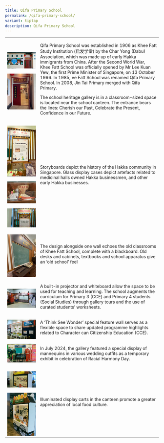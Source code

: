 ```yaml
---
title: Qifa Primary School
permalink: /qifa-primary-school/
variant: tiptap
description: Qifa Primary School
---
```

<table style="minWidth: 50px">
<colgroup>
<col>
<col>
</colgroup>
<tbody>
<tr>
<td rowspan="1" colspan="1">
<p></p>
<div class="isomer-image-wrapper">
<img style="width: 100%" height="auto" width="100%" alt="" src="/images/QIFA_Heritage_corner_40.jpg">
</div>
<p></p>
<p></p>
<div class="isomer-image-wrapper">
<img style="width: 100%" height="auto" width="100%" alt="" src="/images/qifa_entrance.png">
</div>
</td>
<td rowspan="1" colspan="1">
<p>Qifa Primary School was established in 1906 as Khee Fatt Study Institution
(启发学堂) by the Char Yong (Dabu) Association, which was made up of early
Hakka immigrants from China. After the Second World War, Khee Fatt School
was officially opened by Mr Lee Kuan Yew, the first Prime Minister of Singapore,
on 13 October 1966. In 1985,&nbsp;ee Fatt School was renamed Qifa Primary
School. In 2008, Jin Tai Primary merged with Qifa Primary.&nbsp;</p>
<p>The school heritage gallery is in a classroom-sized space is located near
the school canteen. The entrance bears the lines: Cherish our Past, Celebrate
the Present, Confidence in our Future.&nbsp;</p>
</td>
</tr>
<tr>
<td rowspan="1" colspan="1">
<p></p>
<div class="isomer-image-wrapper">
<img style="width: 100%" height="auto" width="100%" alt="" src="/images/QIFA_Heritage_corner_2.jpg">
</div>
<p></p>
<div class="isomer-image-wrapper">
<img style="width: 100%" height="auto" width="100%" alt="" src="/images/QIFA_Heritage_corner_41.jpg">
</div>
<p></p>
<div class="isomer-image-wrapper">
<img style="width: 100%" height="auto" width="100%" alt="" src="/images/QIFA_Heritage_corner_13.jpg">
</div>
</td>
<td rowspan="1" colspan="1">
<p></p>
<p></p>
<p></p>
<p>Storyboards depict the history of the Hakka community in Singapore. Glass
display cases depict artefacts related to medicinal halls owned Hakka businessmen,
and other early Hakka&nbsp;businesses.&nbsp;</p>
</td>
</tr>
<tr>
<td rowspan="1" colspan="1">
<p></p>
<div class="isomer-image-wrapper">
<img style="width: 100%" height="auto" width="100%" alt="" src="/images/qifa_blackboard.png">
</div>
</td>
<td rowspan="1" colspan="1">
<p>The design alongside one wall echoes the old classrooms of Khee Fatt School,
complete with a blackboard. Old desks and cabinets, textbooks and school
apparatus give an ‘old school’ feel</p>
</td>
</tr>
<tr>
<td rowspan="1" colspan="1">
<p></p>
<div class="isomer-image-wrapper">
<img style="width: 100%" height="auto" width="100%" alt="" src="/images/QIFA_Heritage_corner_15.jpg">
</div>
</td>
<td rowspan="1" colspan="1">
<p>A built-in projector and whiteboard allow the space to be used for teaching
and learning. The school augments the curriculum for Primary 3 (CCE) and
Primary 4 students (Social Studies) through gallery tours and the use of
curated students’ worksheets.&nbsp;&nbsp;</p>
</td>
</tr>
<tr>
<td rowspan="1" colspan="1">
<p></p>
<div class="isomer-image-wrapper">
<img style="width: 100%" height="auto" width="100%" alt="" src="/images/QIFA_Heritage_corner_16.jpg">
</div>
</td>
<td rowspan="1" colspan="1">
<p>A ‘Think See Wonder’ special feature wall serves as a flexible space to
share updated programme highlights related to Character can Citizenship
Education (CCE).&nbsp;</p>
</td>
</tr>
<tr>
<td rowspan="1" colspan="1">
<div class="isomer-image-wrapper">
<img style="width: 100%" height="auto" width="100%" alt="" src="/images/qifa_RHD.jpg">
</div>
</td>
<td rowspan="1" colspan="1">
<p>In July 2024, the gallery featured a special display of mannequins in
various wedding outfits as a temporary exhibit in&nbsp;celebration of Racial
Harmony Day.&nbsp;</p>
</td>
</tr>
<tr>
<td rowspan="1" colspan="1">
<p></p>
<div class="isomer-image-wrapper">
<img style="width: 100%" height="auto" width="100%" alt="" src="/images/QIFA_Heritage_corner_6.jpg">
</div>
<p></p>
<div class="isomer-image-wrapper">
<img style="width: 100%" height="auto" width="100%" alt="" src="/images/QIFA_Heritage_corner_7.jpg">
</div>
</td>
<td rowspan="1" colspan="1">
<p>Illuminated display carts in the canteen&nbsp;promote a greater appreciation
of local food culture.&nbsp;</p>
</td>
</tr>
</tbody>
</table>
<p></p>
<p></p>
<p></p>